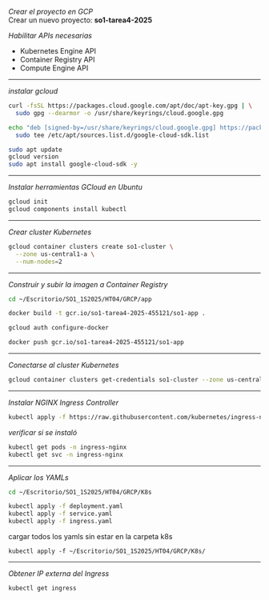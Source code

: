 
_Crear el proyecto en GCP_  
Crear un nuevo proyecto: **so1-tarea4-2025**

_Habilitar APIs necesarias_  
- Kubernetes Engine API  
- Container Registry API  
- Compute Engine API  

---

_instalar gcloud_

```bash
curl -fsSL https://packages.cloud.google.com/apt/doc/apt-key.gpg | \
  sudo gpg --dearmor -o /usr/share/keyrings/cloud.google.gpg

echo "deb [signed-by=/usr/share/keyrings/cloud.google.gpg] https://packages.cloud.google.com/apt cloud-sdk main" | \
  sudo tee /etc/apt/sources.list.d/google-cloud-sdk.list

sudo apt update
gcloud version
sudo apt install google-cloud-sdk -y
```

---

_Instalar herramientas GCloud en Ubuntu_

```bash
gcloud init
gcloud components install kubectl
```

---
  
_Crear cluster Kubernetes_

```bash
gcloud container clusters create so1-cluster \
  --zone us-central1-a \
  --num-nodes=2
```

---

_Construir y subir la imagen a Container Registry_

```bash
cd ~/Escritorio/SO1_1S2025/HT04/GRCP/app

docker build -t gcr.io/so1-tarea4-2025-455121/so1-app .

gcloud auth configure-docker

docker push gcr.io/so1-tarea4-2025-455121/so1-app
```

---

_Conectarse al cluster Kubernetes_

```bash
gcloud container clusters get-credentials so1-cluster --zone us-central1-a
```

---

_Instalar NGINX Ingress Controller_

```bash
kubectl apply -f https://raw.githubusercontent.com/kubernetes/ingress-nginx/controller-v1.10.0/deploy/static/provider/cloud/deploy.yaml
```

_verificar si se instaló_

```bash
kubectl get pods -n ingress-nginx
kubectl get svc -n ingress-nginx
```

---

_Aplicar los YAMLs_

```bash
cd ~/Escritorio/SO1_1S2025/HT04/GRCP/K8s

kubectl apply -f deployment.yaml
kubectl apply -f service.yaml
kubectl apply -f ingress.yaml
```

cargar todos los yamls sin estar en la carpeta k8s
```
kubectl apply -f ~/Escritorio/SO1_1S2025/HT04/GRCP/K8s/
```


---

_Obtener IP externa del Ingress_

```bash
kubectl get ingress
```


